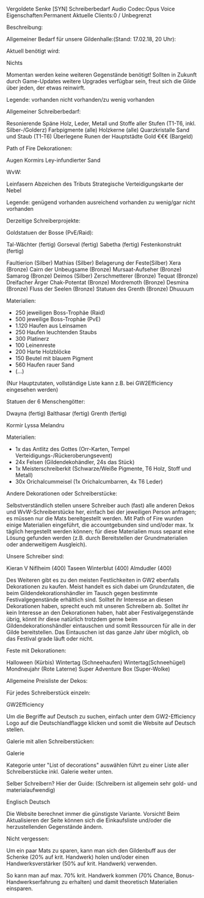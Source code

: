 Vergoldete Senke [SYN] Schreiberbedarf
Audio Codec:Opus Voice
Eigenschaften:Permanent
Aktuelle Clients:0 / Unbegrenzt

Beschreibung:

Allgemeiner Bedarf für unsere Gildenhalle:(Stand: 17.02.18, 20 Uhr):

Aktuell benötigt wird:


Nichts

Momentan werden keine weiteren Gegenstände benötigt! Sollten in Zukunft durch Game-Updates weitere Upgrades verfügbar sein, freut sich die Gilde über jeden, der etwas reinwirft.

Legende:
vorhanden
nicht vorhanden/zu wenig vorhanden




Allgemeiner Schreiberbedarf:


Resonierende Späne
Holz, Leder, Metall und Stoffe aller Stufen (T1-T6, inkl. Silber-/Golderz)
Farbpigmente (alle)
Holzkerne (alle)
Quarzkristalle
Sand und Staub (T1-T6)
Überlegene Runen der Hauptstädte
Gold €€€ (Bargeld)


Path of Fire Dekorationen:

Augen Kormirs
Ley-infundierter Sand


WvW:

Leinfasern
Abzeichen des Tributs
Strategische Verteidigungskarte der Nebel


Legende:
   genügend vorhanden
   ausreichend vorhanden
   zu wenig/gar nicht vorhanden


Derzeitige Schreiberprojekte:

Goldstatuen der Bosse (PvE/Raid):


Tal-Wächter (fertig)
Gorseval (fertig)
Sabetha (fertig)
Festenkonstrukt (fertig)

Faultierion (Silber)
Mathias (Silber)
Belagerung der Feste(Silber)
Xera (Bronze)
Cairn der Unbeugsame (Bronze)
Mursaat-Aufseher (Bronze)
Samarog (Bronze)
Deimos (Silber)
Zerschmetterer (Bronze)
Tequat (Bronze)
Dreifacher Ärger 
Chak-Potentat (Bronze)
Mordremoth (Bronze)
Desmina (Bronze)
Fluss der Seelen (Bronze)
Statuen des Grenth (Bronze)
Dhuuuum


Materialien:
 - 250 jeweiligen Boss-Trophäe (Raid)
 - 500 jeweilige Boss-Trophäe (PvE)
 - 1.120 Haufen aus Leinsamen
 - 250 Haufen leuchtenden Staubs
 - 300 Platinerz
 - 100 Leinenreste
 - 200 Harte Holzblöcke
 - 150 Beutel mit blauem Pigment
 - 560 Haufen rauer Sand
 - (...)

(Nur Hauptzutaten, vollständige Liste kann z.B. bei GW2Efficiency eingesehen werden)

Statuen der 6 Menschengötter:


Dwayna (fertig)
Balthasar (fertig)
Grenth (fertig)

Kormir
Lyssa
Melandru


Materialien:
- 1x das Antlitz des Gottes (Orr-Karten, Tempel Verteidigungs-/Rückeroberungsevent)
- 24x Felsen (Gildendekohändler, 24s das Stück)
- 1x Meisterschreiberkit (Schwarze/Weiße Pigmente, T6 Holz, Stoff und Metall)
- 30x Orichalcummeisel (1x Orichalcumbarren, 4x T6 Leder)


Andere Dekorationen oder Schreiberstücke:

Selbstverständlich stellen unsere Schreiber auch (fast) alle anderen Dekos und WvW-Schreiberstücke her, einfach bei der jeweiligen Person anfragen; es müssen nur die Mats bereitgestellt werden. 
Mit Path of Fire wurden einige Materialien eingeführt, die accountgebunden sind und/oder max. 1x täglich hergestellt werden können; für diese Materialien muss separat eine Lösung gefunden werden (z.B. durch Bereitstellen der Grundmaterialien oder anderweitigem Ausgleich).

Unsere Schreiber sind:



Kieran V Niflheim (400)
Taseen Winterblut (400)
Almdudler (400)



Des Weiteren gibt es zu den meisten Festlichkeiten in GW2 ebenfalls Dekorationen zu kaufen. Meist handelt es sich dabei um Grundzutaten, die beim Gildendekorationshändler im Tausch gegen bestimmte Festivalgegenstände erhältlich sind. Solltet ihr Interesse an diesen Dekorationen haben, sprecht euch mit unseren Schreibern ab. 
Solltet ihr kein Interesse an den Dekorationen haben, habt aber Festivalgegenstände übrig, könnt ihr diese natürlich trotzdem gerne beim Gildendekorationshändler eintauschen und somit Ressourcen für alle in der Gilde bereitstellen. Das Eintauschen ist das ganze Jahr über möglich, ob das Festival grade läuft oder nicht.

Feste mit Dekorationen: 


Halloween (Kürbis)
Wintertag (Schneehaufen)
Wintertag(Schneehügel)
Mondneujahr (Rote Laterne)
Super Adventure Box (Super-Wolke)


Allgemeine Preisliste der Dekos: 

Für jedes Schreiberstück einzeln:


GW2Efficiency


Um die Begriffe auf Deutsch zu suchen, einfach unter dem GW2-Efficiency Logo auf die Deutschlandflagge klicken und somit die Website auf Deutsch stellen.

Galerie mit allen Schreiberstücken:


Galerie

Kategorie unter "List of decorations" auswählen führt zu einer Liste aller Schreiberstücke inkl. Galerie weiter unten.

Selber Schreibern? Hier der Guide:
(Schreibern ist allgemein sehr gold- und materialaufwendig)


Englisch     Deutsch


Die Website berechnet immer die günstigste Variante.
Vorsicht! Beim Aktualisieren der Seite können sich die Einkaufsliste und/oder die herzustellenden Gegenstände ändern.

Nicht vergessen:

Um ein paar Mats zu sparen, kann man sich den Gildenbuff aus der Schenke (20% auf krit. Handwerk) holen und/oder einen Handwerksverstärker (50% auf krit. Handwerk) verwenden.

So kann man auf max. 70% krit. Handwerk kommen (70% Chance, Bonus-Handwerkserfahrung zu erhalten) und damit theoretisch Materialien einsparen.

